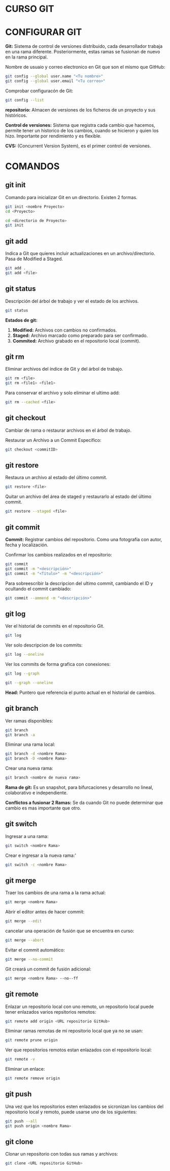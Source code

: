 
# **CURSO GIT**
# CONFIGURAR GIT
**Git:**
Sistema de control de versiones distribuido, cada desarrollador trabaja en una rama diferente. Posteriormente, estas ramas se fusionan de nuevo en la rama principal.

Nombre de usuaio y correo electronico en Git que son el mismo que GitHub:
```bash
git config --global user.name "<Tu nombre>"
git config --global user.email "<Tu correo>"
```
 Comprobar configuracón de Git:
```bash
git config --list
```
**repositorio:**
Almacen de versiones de los ficheros de un proyecto y sus históricos.

**Control de versiones:** 
Sistema que registra cada cambio que hacemos, permite tener un historico de los cambios, cuando se hicieron y quien los hizo. Importante por rendimiento y es flexible.

**CVS:**
(Concurrent Version System), es el primer control de versiones.

# COMANDOS
## git init
Comando para inicializar Git en un directorio. Existen 2 formas.
```bash
git init <nombre Proyecto>
cd <Proyecto>
```
```bash
cd <directorio de Proyecto>
git init
```
## git add
Indica a Git que quieres incluir actualizaciones en un archivo/directorio. Pasa de Modified a Staged.
```bash
git add .
git add <file>
```
## git status
Descripción del árbol de trabajo y ver el estado de los archivos.
```bash
git status
```
**Estados de git:**
1. **Modified:** Archivos con cambios no confirmados.
2. **Staged:** Archivo marcado como preparado para ser confirmado.
3. **Commited:** Archivo grabado en el repositorio local (commit).
## git rm
Eliminar archivos del índice de Git y del árbol de trabajo.
```bash
git rm <file>
git rm <file1> <file1>
```
Para conservar el archivo y solo eliminar el ultimo add:
```bash
git rm --cached <file>
```
## git checkout
Cambiar de rama o restaurar archivos en el árbol de trabajo.

Restaurar un Archivo a un Commit Específico:
```bash
git checkout <commitID>
```
## git restore
Restaura un archivo al estado del último commit.
 ```bash
git restore <file>
```
Quitar un archivo del área de staged y restaurarlo al estado del último commit.
  ```bash
git restore --staged <file>
```
## git commit
**Commit:** 
Registrar cambios del repositorio. Como una fotografía con autor, fecha y localización.

Confirmar los cambios realizados en el repositorio:
  ```bash
git commit
git commit -m "<descripción>"
git commit -m "<Título>" -m "<descripción>"
```
Para sobreescribir la descripcion del ultimo commit, cambiando el ID y ocultando el commit cambiado:
  ```bash
git commit --ammend -m "<descripción>"
```
## git log
Ver el historial de commits en el repositorio Git.
  ```bash
git log
```
Ver solo descripcion de los commits:
  ```bash
git log --oneline
```
Ver los commits de forma grafica con conexiones:
  ```bash
git log --graph
```
```bash
git --graph --oneline
```
**Head:** 
Puntero que referencia el punto actual en el historial de cambios.
## git branch
Ver ramas disponibles:
```bash
git branch
git branch -a
```
Eliminar una rama local:
  ```bash
git branch -d <nombre Rama>
git branch -D <nombre Rama>
```  
Crear una nueva rama:
```bash
git branch <nombre de nueva rama>
```
**Rama de git:**
Es un snapshot, para bifurcaciones y desarrollo no lineal, colaborativo e independiente.

**Conflictos a fusionar 2 Ramas:**
Se da cuando Git no puede determinar que cambio es mas importante que otro.
## git switch
Ingresar a una rama:
```bash 
git switch <nombre Rama>
```
Crear e ingresar a la nueva rama:'
```bash 
git switch -c <nombre Rama>
```
## git merge
Traer los cambios de una rama a la rama actual:
 ```bash 
git merge <nombre Rama>
```
Abrir el editor antes de hacer commit:
```bash 
git merge --edit
```
cancelar una operación de fusión que se encuentra en curso:
```bash 
git merge --abort
```
Evitar el commit automático:
 ```bash 
git merge --no-commit
```
Git creará un commit de fusión adicional:
 ```bash 
git merge <nombre Rama> --no--ff
```
## git remote
Enlazar un repositorio local con uno remoto, un repositorio local puede tener enlazados varios repsitorios remotos:
 ```bash 
git remote add origin <URL repositorio GitHub>
```
Eliminar ramas remotas de mi repositorio local que ya no se usan:
```bash 
git remote prune origin
```
Ver que repositorios remotos estan enlazados con el repositorio local:
```bash 
git remote -v
```
Eliminar un enlace:
```bash 
git remote remove origin
```
## git push 
Una vez que los repositorios esten enlazados se sicronizan los cambios del repositorio local y remoto, puede usarse uno de los siguientes:
```bash 
git push --all
git push origin <nombre Rama>
```
## git clone
Clonar un repositorio con todas sus ramas y archivos:
```bash 
git clone <URL repositorio GitHub>
```
